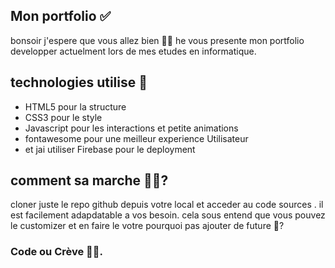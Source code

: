 ## Mon portfolio  ✅

bonsoir j'espere que vous allez bien 👨‍💻 he vous presente mon portfolio developper actuelment lors de mes etudes en informatique. 

## technologies utilise 🚨

- HTML5 pour la structure
- CSS3 pour le style 
- Javascript pour les interactions et petite animations
- fontawesome pour une meilleur experience Utilisateur 
- et jai utiliser Firebase pour le deployment

## comment sa marche 🤷‍♂️? 

cloner juste le repo github depuis votre local et acceder au code sources . il est facilement adapdatable a vos besoin. cela sous entend que vous pouvez le customizer et en faire le votre pourquoi pas ajouter de future 🤔? 

### Code ou Crève 👨‍💻. 